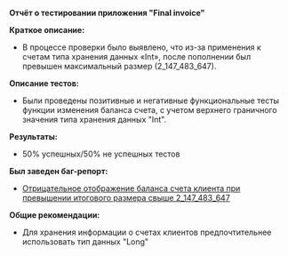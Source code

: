 **Отчёт о тестировании приложения "Final invoice"**

**Краткое описание:**

- В процессе проверки было выявлено, что из-за применения к счетам типа хранения данных «Int», после пополнении был превышен максимальный размер (2_147_483_647).

**Описание тестов:**

- Были проведены позитивные и негативные функциональные тесты функции изменения баланса счета, с учетом верхнего граничного значения типа хранения данных "Int".

**Результаты:**

- 50% успешных/50% не успешных тестов

**Был заведен баг-репорт:**

 - [Отрицательное отображение баланса счета клиента при превышении итогового размера свыше 2_147_483_647](https://github.com/DimaLaps/JavaHomeWork2.1/issues/1)
  
**Общие рекомендации:**

- Для хранения информации о счетах клиентов предпочтительнее использовать тип данных "Long"